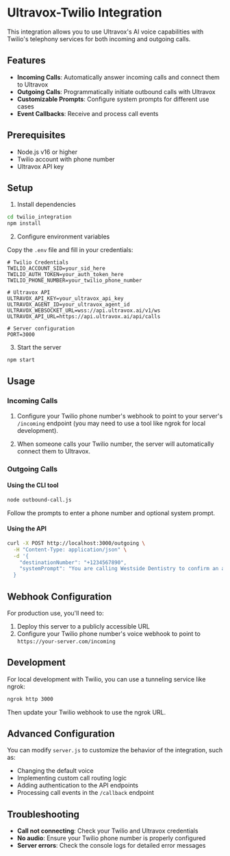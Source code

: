 # Ultravox-Twilio Integration

This integration allows you to use Ultravox's AI voice capabilities with Twilio's telephony services for both incoming and outgoing calls.

## Features

- **Incoming Calls**: Automatically answer incoming calls and connect them to Ultravox
- **Outgoing Calls**: Programmatically initiate outbound calls with Ultravox
- **Customizable Prompts**: Configure system prompts for different use cases
- **Event Callbacks**: Receive and process call events

## Prerequisites

- Node.js v16 or higher
- Twilio account with phone number
- Ultravox API key

## Setup

1. Install dependencies

```bash
cd twilio_integration
npm install
```

2. Configure environment variables

Copy the `.env` file and fill in your credentials:

```
# Twilio Credentials
TWILIO_ACCOUNT_SID=your_sid_here
TWILIO_AUTH_TOKEN=your_auth_token_here
TWILIO_PHONE_NUMBER=your_twilio_phone_number

# Ultravox API
ULTRAVOX_API_KEY=your_ultravox_api_key
ULTRAVOX_AGENT_ID=your_ultravox_agent_id
ULTRAVOX_WEBSOCKET_URL=wss://api.ultravox.ai/v1/ws
ULTRAVOX_API_URL=https://api.ultravox.ai/api/calls

# Server configuration
PORT=3000
```

3. Start the server

```bash
npm start
```

## Usage

### Incoming Calls

1. Configure your Twilio phone number's webhook to point to your server's `/incoming` endpoint (you may need to use a tool like ngrok for local development).

2. When someone calls your Twilio number, the server will automatically connect them to Ultravox.

### Outgoing Calls

#### Using the CLI tool

```bash
node outbound-call.js
```

Follow the prompts to enter a phone number and optional system prompt.

#### Using the API

```bash
curl -X POST http://localhost:3000/outgoing \
  -H "Content-Type: application/json" \
  -d '{
    "destinationNumber": "+1234567890",
    "systemPrompt": "You are calling Westside Dentistry to confirm an appointment for Steven Smith at 8:30am on Wednesday July 2nd. Use corpus lookup if they need any personal information about Steven."
  }
```
## Webhook Configuration

For production use, you'll need to:

1. Deploy this server to a publicly accessible URL
2. Configure your Twilio phone number's voice webhook to point to `https://your-server.com/incoming`

## Development

For local development with Twilio, you can use a tunneling service like ngrok:

```bash
ngrok http 3000
```

Then update your Twilio webhook to use the ngrok URL.

## Advanced Configuration

You can modify `server.js` to customize the behavior of the integration, such as:

- Changing the default voice
- Implementing custom call routing logic
- Adding authentication to the API endpoints
- Processing call events in the `/callback` endpoint

## Troubleshooting

- **Call not connecting**: Check your Twilio and Ultravox credentials
- **No audio**: Ensure your Twilio phone number is properly configured
- **Server errors**: Check the console logs for detailed error messages 
